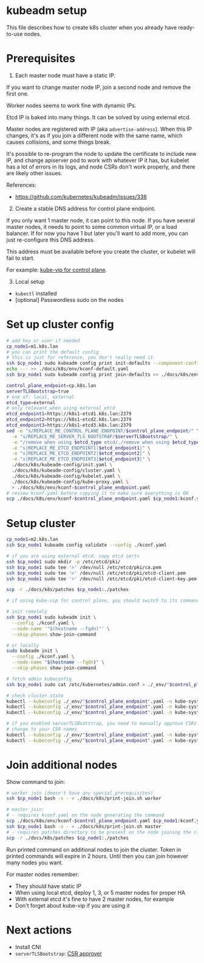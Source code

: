 
# kubeadm setup

This file describes how to create k8s cluster when you already have ready-to-use nodes.

# Prerequisites

1. Each master node must have a static IP.

If you want to change master node IP, join a second node and remove the first one.

Worker nodes seems to work fine with dynamic IPs.

Etcd IP is baked into many things. It can be solved by using external etcd.

Master nodes are registered with IP (aka `advertise-address`).
When this IP changes, it's as if you join a different node with the same name,
which causes collisions, and some things break.

It's possible to re-program the node to update the certificate to include new IP,
and change apiserver pod to work with whatever IP it has,
but kubelet has a lot of errors in its logs, and node CSRs don't work properly,
and there are likely other issues.

References:
- https://github.com/kubernetes/kubeadm/issues/338

2. Create a stable DNS address for control plane endpoint.

If you only want 1 master node, it can point to this node.
If you have several master nodes, it needs to point to some common virtual IP, or a load balancer.
If for now you have 1 but later you'll want to add more, you can just re-configure this DNS address.

This address must be available before you create the cluster, or kubelet will fail to start.

For example: [kube-vip for control plane](../../network/kube-vip-control-plane/readme.md).

3. Local setup

- `kubectl` installed
- [optional] Passwordless sudo on the nodes

# Set up cluster config

```bash
# add key or user if needed
cp_node1=m1.k8s.lan
# you can print the default config
# this is just for reference, you don't really need it
ssh $cp_node1 sudo kubeadm config print init-defaults --component-configs KubeletConfiguration,KubeProxyConfiguration > ./docs/k8s/env/kconf-default.yaml
echo --- >> ./docs/k8s/env/kconf-default.yaml
ssh $cp_node1 sudo kubeadm config print join-defaults >> ./docs/k8s/env/kconf-default.yaml

control_plane_endpoint=cp.k8s.lan
serverTLSBootstrap=true
# one of: local, external
etcd_type=external
# only relevant when using external etcd
etcd_endpoint1=https://k8s1-etcd1.k8s.lan:2379
etcd_endpoint2=https://k8s1-etcd2.k8s.lan:2379
etcd_endpoint3=https://k8s1-etcd3.k8s.lan:2379
sed -e "s/REPLACE_ME_CONTROL_PLANE_ENDPOINT/$control_plane_endpoint/" \
  -e "s/REPLACE_ME_SERVER_TLS_BOOTSTRAP/$serverTLSBootstrap/" \
  -e "/remove when using $etcd_type etcd/,/remove when using $etcd_type etcd/d" \
  -e "s|REPLACE_ME_ETCD_ENDPOINT1|$etcd_endpoint1|" \
  -e "s|REPLACE_ME_ETCD_ENDPOINT2|$etcd_endpoint2|" \
  -e "s|REPLACE_ME_ETCD_ENDPOINT3|$etcd_endpoint3|" \
  ./docs/k8s/kubeadm-config/init.yaml \
  ./docs/k8s/kubeadm-config/cluster.yaml \
  ./docs/k8s/kubeadm-config/kubelet.yaml \
  ./docs/k8s/kubeadm-config/kube-proxy.yaml \
  > ./docs/k8s/env/kconf-$control_plane_endpoint.yaml
# review kconf.yaml before copying it to make sure everything is OK
scp ./docs/k8s/env/kconf-$control_plane_endpoint.yaml $cp_node1:kconf.yaml

```

# Setup cluster

```bash
cp_node1=m2.k8s.lan
ssh $cp_node1 kubeadm config validate --config ./kconf.yaml

# if you are using external etcd, copy etcd certs
ssh $cp_node1 sudo mkdir -p /etc/etcd/pki/
ssh $cp_node1 sudo tee '>' /dev/null /etc/etcd/pki/ca.pem              < ./docs/k8s/etcd/env/ca.pem
ssh $cp_node1 sudo tee '>' /dev/null /etc/etcd/pki/etcd-client.pem     < ./docs/k8s/etcd/env/etcd-client.pem
ssh $cp_node1 sudo tee '>' /dev/null /etc/etcd/pki/etcd-client-key.pem < ./docs/k8s/etcd/env/etcd-client-key.pem

scp -r ./docs/k8s/patches $cp_node1:./patches

# if using kube-vip for control plane, you should switch to its commands at this point

# init remotely
ssh $cp_node1 sudo kubeadm init \
  --config ./kconf.yaml \
  --node-name '"$(hostname --fqdn)"' \
  --skip-phases show-join-command

# or locally
sudo kubeadm init \
  --config ./kconf.yaml \
  --node-name "$(hostname --fqdn)" \
  --skip-phases show-join-command

# fetch admin kubeconfig
ssh $cp_node1 sudo cat /etc/kubernetes/admin.conf > ./_env/"$control_plane_endpoint".yaml

# check cluster state
kubectl --kubeconfig ./_env/"$control_plane_endpoint".yaml -n kube-system get node -o wide
kubectl --kubeconfig ./_env/"$control_plane_endpoint".yaml -n kube-system get pod -A -o wide
kubectl --kubeconfig ./_env/"$control_plane_endpoint".yaml -n kube-system get csr

# if you enabled serverTLSBootstrap, you need to manually approve CSRs
# change to your CSR names
kubectl --kubeconfig ./_env/"$control_plane_endpoint".yaml -n kube-system certificate approve csr-8dhw5 csr-wp6k6 csr-wqd9s csr-zjn49
kubectl --kubeconfig ./_env/"$control_plane_endpoint".yaml -n kube-system logs -l component=kube-apiserver
```

# Join additional nodes

Show command to join:

```bash
# worker join (doesn't have any special prerequisites)
ssh $cp_node1 bash -s - < ./docs/k8s/print-join.sh worker

# master join:
# - requires kconf.yaml on the node generating the command
scp ./docs/k8s/env/kconf-$control_plane_endpoint.yaml $cp_node1:kconf.yaml
ssh $cp_node1 bash -s - < ./docs/k8s/print-join.sh master
# - requires patches directory to be present on the node joining the cluster
scp -r ./docs/k8s/patches $cp_node1:./patches
```

Run printed command on additional nodes to join the cluster.
Token in printed commands will expire in 2 hours.
Until then you can join however many nodes you want.

For master nodes remember:
- They should have static IP
- When using local etcd, deploy 1, 3, or 5 master nodes for proper HA
- With external etcd it's fine to have 2 master nodes, for example
- Don't forget about kube-vip if you are using it

# Next actions

- Install CNI
- `serverTLSBootstrap`: [CSR approver](../../metrics/kubelet-csr-approver/readme.md)
